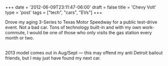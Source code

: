+++
date = '2012-06-09T23:11:47-06:00'
draft = false
title = 'Chevy Volt'
type = 'post'
tags = ["tech", "cars", "EVs"]
+++

Drove my aging 3-Series to Texas Motor Speedway for a public test-drive event. Not a bad car. Tons of technology built-in and with my own work-commute, I would be one of those who only visits the gas station every month or two.<br /> <br />

2013 model comes out in Aug/Sept — this may offend my anti Detroit bailout friends, but I may just have found my next car.